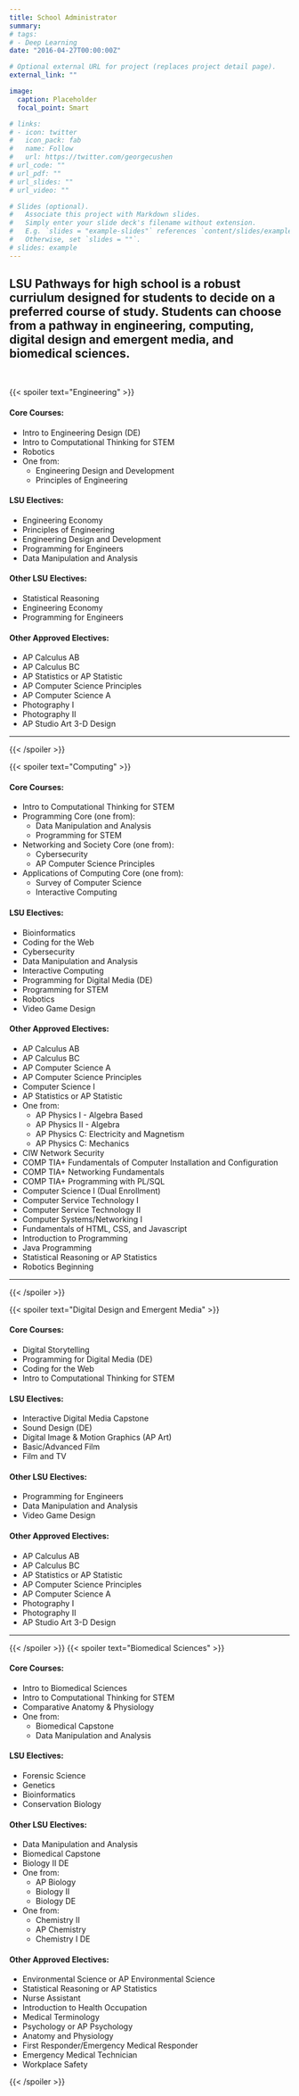 ```yaml
---
title: School Administrator
summary: 
# tags:
# - Deep Learning
date: "2016-04-27T00:00:00Z"

# Optional external URL for project (replaces project detail page).
external_link: ""

image:
  caption: Placeholder
  focal_point: Smart

# links:
# - icon: twitter
#   icon_pack: fab
#   name: Follow
#   url: https://twitter.com/georgecushen
# url_code: ""
# url_pdf: ""
# url_slides: ""
# url_video: ""

# Slides (optional).
#   Associate this project with Markdown slides.
#   Simply enter your slide deck's filename without extension.
#   E.g. `slides = "example-slides"` references `content/slides/example-slides.md`.
#   Otherwise, set `slides = ""`.
# slides: example
---
```


## LSU Pathways for high school is a robust curriulum designed for students to decide on a preferred course of study. Students can choose from a pathway in engineering, computing, digital design and emergent media, and biomedical sciences. 
<br>

{{< spoiler text="Engineering" >}}

   #### Core Courses:
   - Intro to Engineering Design (DE)
   - Intro to Computational Thinking for STEM
   - Robotics
   - One from:
      - Engineering Design and Development
      - Principles of Engineering

   #### LSU Electives:
   - Engineering Economy
   - Principles of Engineering
   - Engineering Design and Development
   - Programming for Engineers
   - Data Manipulation and Analysis

   #### Other LSU Electives:
   - Statistical Reasoning
   - Engineering Economy
   - Programming for Engineers

   #### Other Approved Electives:
   - AP Calculus AB
   - AP Calculus BC
   - AP Statistics or AP Statistic
   - AP Computer Science Principles
   - AP Computer Science A
   - Photography I
   - Photography II
   - AP Studio Art 3-D Design


-----


{{< /spoiler >}}

{{< spoiler text="Computing" >}}

   #### Core Courses:
   - Intro to Computational Thinking for STEM
   - Programming Core (one from):
     - Data Manipulation and Analysis
     - Programming for STEM
   - Networking and Society Core (one from):
       - Cybersecurity
       - AP Computer Science Principles
   - Applications of Computing Core (one from):
       - Survey of Computer Science
       - Interactive Computing

   #### LSU Electives:
   - Bioinformatics
   - Coding for the Web
   - Cybersecurity
   - Data Manipulation and Analysis
   - Interactive Computing
   - Programming for Digital Media (DE)
   - Programming for STEM
   - Robotics
   - Video Game Design

   #### Other Approved Electives:
   - AP Calculus AB
   - AP Calculus BC
   - AP Computer Science A
   - AP Computer Science Principles
   - Computer Science I
   -  AP Statistics or AP Statistic
   - One from:
       - AP Physics I - Algebra Based
       - AP Physics II - Algebra
       - AP Physics C: Electricity and Magnetism
       - AP Physics C: Mechanics
   - CIW Network Security
   - COMP TIA+ Fundamentals of Computer Installation and Configuration
   - COMP TIA+ Networking Fundamentals
   - COMP TIA+ Programming with PL/SQL
   - Computer Science I (Dual Enrollment)
   - Computer Service Technology I
   - Computer Service Technology II
   - Computer Systems/Networking I
   - Fundamentals of HTML, CSS, and Javascript
   - Introduction to Programming
   - Java Programming
   - Statistical Reasoning or AP Statistics
   - Robotics Beginning


-----

{{< /spoiler >}}


{{< spoiler text="Digital Design and Emergent Media" >}}

  #### Core Courses:
   - Digital Storytelling
   - Programming for Digital Media (DE)
   - Coding for the Web
   - Intro to Computational Thinking for STEM

  #### LSU Electives:
   - Interactive Digital Media Capstone
   - Sound Design (DE)
   - Digital Image & Motion Graphics (AP Art)
   - Basic/Advanced Film
   - Film and TV

  #### Other LSU Electives:
   - Programming for Engineers
   - Data Manipulation and Analysis
   - Video Game Design

  #### Other Approved Electives:
   - AP Calculus AB
   - AP Calculus BC
   - AP Statistics or AP Statistic
   - AP Computer Science Principles
   - AP Computer Science A
   - Photography I
   - Photography II
   - AP Studio Art 3-D Design

------


{{< /spoiler >}}
{{< spoiler text="Biomedical Sciences" >}}
   #### Core Courses:
   - Intro to Biomedical Sciences
   - Intro to Computational Thinking for STEM
   - Comparative Anatomy & Physiology
   - One from:
     - Biomedical Capstone
     - Data Manipulation and Analysis

  #### LSU Electives:
   - Forensic Science
   - Genetics
   - Bioinformatics
   - Conservation Biology

   #### Other LSU Electives:
   - Data Manipulation and Analysis
   - Biomedical Capstone
   - Biology II DE
   - One from:
     - AP Biology
     - Biology II
     - Biology DE
   - One from:
     - Chemistry II
     - AP Chemistry
     - Chemistry I DE
  
   #### Other Approved Electives:
   - Environmental Science or AP Environmental Science
   - Statistical Reasoning or AP Statistics
   - Nurse Assistant
   - Introduction to Health Occupation
   - Medical Terminology
   - Psychology or AP Psychology
   - Anatomy and Physiology
   - First Responder/Emergency Medical Responder
   - Emergency Medical Technician
   - Workplace Safety






{{< /spoiler >}}